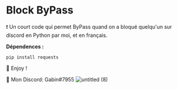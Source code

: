 # Block ByPass
❗ Un court code qui permet ByPass quand on a bloqué quelqu'un sur discord en Python par moi, et en français.

__Dépendences :__

```pip install requests```

💖 Enjoy !

🎫 Mon Discord: Gabin#7955
![untitled (8)](https://user-images.githubusercontent.com/79531012/121298683-90b09880-c8f4-11eb-84c8-2af3f63efd0e.png)
